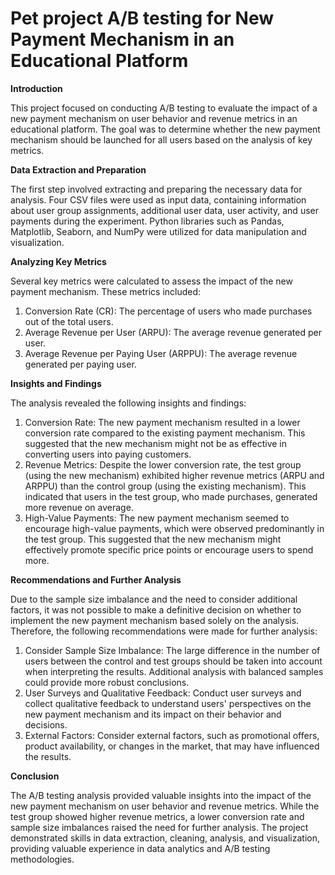 # Pet project A/B testing for New Payment Mechanism in an Educational Platform
**Introduction**

This project focused on conducting A/B testing to evaluate the impact of a new payment mechanism on user behavior and revenue metrics in an educational platform. The goal was to determine whether the new payment mechanism should be launched for all users based on the analysis of key metrics.

**Data Extraction and Preparation**

The first step involved extracting and preparing the necessary data for analysis. Four CSV files were used as input data, containing information about user group assignments, additional user data, user activity, and user payments during the experiment. Python libraries such as Pandas, Matplotlib, Seaborn, and NumPy were utilized for data manipulation and visualization.

**Analyzing Key Metrics**

Several key metrics were calculated to assess the impact of the new payment mechanism. These metrics included:

1. Conversion Rate (CR): The percentage of users who made purchases out of the total users.
2. Average Revenue per User (ARPU): The average revenue generated per user.
3. Average Revenue per Paying User (ARPPU): The average revenue generated per paying user.

**Insights and Findings**

The analysis revealed the following insights and findings:

1. Conversion Rate: The new payment mechanism resulted in a lower conversion rate compared to the existing payment mechanism. This suggested that the new mechanism might not be as effective in converting users into paying customers.
2. Revenue Metrics: Despite the lower conversion rate, the test group (using the new mechanism) exhibited higher revenue metrics (ARPU and ARPPU) than the control group (using the existing mechanism). This indicated that users in the test group, who made purchases, generated more revenue on average.
3. High-Value Payments: The new payment mechanism seemed to encourage high-value payments, which were observed predominantly in the test group. This suggested that the new mechanism might effectively promote specific price points or encourage users to spend more.

**Recommendations and Further Analysis**

Due to the sample size imbalance and the need to consider additional factors, it was not possible to make a definitive decision on whether to implement the new payment mechanism based solely on the analysis. Therefore, the following recommendations were made for further analysis:

1. Consider Sample Size Imbalance: The large difference in the number of users between the control and test groups should be taken into account when interpreting the results. Additional analysis with balanced samples could provide more robust conclusions.
2. User Surveys and Qualitative Feedback: Conduct user surveys and collect qualitative feedback to understand users' perspectives on the new payment mechanism and its impact on their behavior and decisions.
3. External Factors: Consider external factors, such as promotional offers, product availability, or changes in the market, that may have influenced the results.

**Conclusion**

The A/B testing analysis provided valuable insights into the impact of the new payment mechanism on user behavior and revenue metrics. While the test group showed higher revenue metrics, a lower conversion rate and sample size imbalances raised the need for further analysis. The project demonstrated skills in data extraction, cleaning, analysis, and visualization, providing valuable experience in data analytics and A/B testing methodologies.
